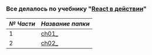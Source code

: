 ### Все делалось по учебнику "[React в действии](https://github.com/react-in-action/letters-social)"

| *№ Части*  | *Название папки* |
| ------------- | ------------- |
| 1  | [ch01_](https://github.com/Huzzky/React_in_Action_book_/tree/master/ch01_)  |
| 2  | [ch02_](https://github.com/Huzzky/React_in_Action_book_/tree/master/ch02_)  |